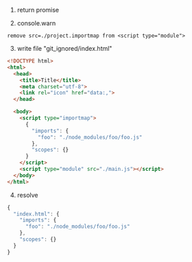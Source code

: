 1. return promise

2. console.warn
```console
remove src=./project.importmap from <script type="module">
```

3. write file "git_ignored/index.html"
```html
<!DOCTYPE html>
<html>
  <head>
    <title>Title</title>
    <meta charset="utf-8">
    <link rel="icon" href="data:,">
  </head>

  <body>
    <script type="importmap">
      {
        "imports": {
          "foo": "./node_modules/foo/foo.js"
        },
        "scopes": {}
      }
    </script>
    <script type="module" src="./main.js"></script>
  </body>
</html>
```

4. resolve
```js
{
  "index.html": {
    "imports": {
      "foo": "./node_modules/foo/foo.js"
    },
    "scopes": {}
  }
}
```